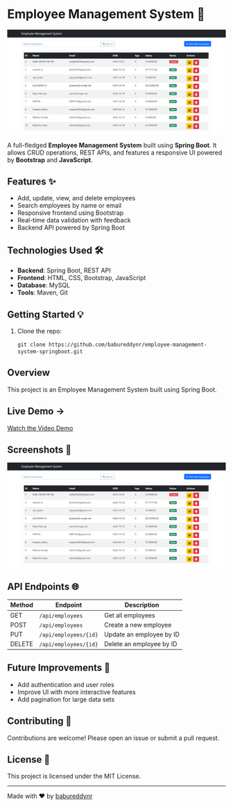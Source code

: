 
# Employee Management System 🚀

![Employee Management System](https://github.com/babureddynr/employee-management-system-springboot/blob/main/Emp-scrrenshot.png) <!-- Replace with an actual image -->



A full-fledged **Employee Management System** built using **Spring Boot**. It allows CRUD operations, REST APIs, and features a responsive UI powered by **Bootstrap** and **JavaScript**.

## Features ✨
- Add, update, view, and delete employees
- Search employees by name or email
- Responsive frontend using Bootstrap
- Real-time data validation with feedback
- Backend API powered by Spring Boot

## Technologies Used 🛠️
- **Backend**: Spring Boot, REST API
- **Frontend**: HTML, CSS, Bootstrap, JavaScript
- **Database**: MySQL
- **Tools**: Maven, Git

## Getting Started 💡

1. Clone the repo:
   ```plaintext
   git clone https://github.com/babureddynr/employee-management-system-springboot.git
   ```

   
## Overview
This project is an Employee Management System built using Spring Boot.

## Live Demo  ->
[Watch the Video Demo](https://babureddynr.github.io/spring-html-pages/employee.html)


## Screenshots 📸
![Screenshot](https://github.com/babureddynr/employee-management-system-springboot/blob/main/Emp-scrrenshot.png) <!-- Replace with an actual screenshot -->


## API Endpoints 🌐

| Method | Endpoint               | Description               |
|--------|------------------------|---------------------------|
| GET    | `/api/employees`        | Get all employees         |
| POST   | `/api/employees`        | Create a new employee     |
| PUT    | `/api/employees/{id}`   | Update an employee by ID  |
| DELETE | `/api/employees/{id}`   | Delete an employee by ID  |

## Future Improvements 🔮
- Add authentication and user roles
- Improve UI with more interactive features
- Add pagination for large data sets

## Contributing 🤝
Contributions are welcome! Please open an issue or submit a pull request.

## License 📄
This project is licensed under the MIT License.

---

Made with ❤️ by [babureddynr](https://github.com/babureddynr)
```

